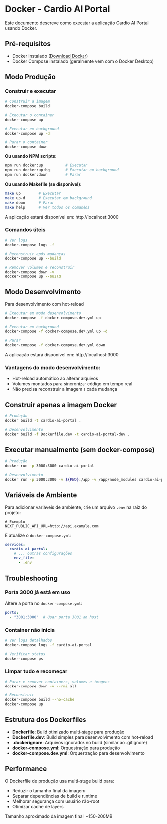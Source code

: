 # Docker - Cardio AI Portal

Este documento descreve como executar a aplicação Cardio AI Portal usando Docker.

## Pré-requisitos

- Docker instalado ([Download Docker](https://www.docker.com/products/docker-desktop))
- Docker Compose instalado (geralmente vem com o Docker Desktop)

## Modo Produção

### Construir e executar

```bash
# Construir a imagem
docker-compose build

# Executar o container
docker-compose up

# Executar em background
docker-compose up -d

# Parar o container
docker-compose down
```

**Ou usando NPM scripts:**
```bash
npm run docker:up          # Executar
npm run docker:up:bg       # Executar em background
npm run docker:down        # Parar
```

**Ou usando Makefile (se disponível):**
```bash
make up        # Executar
make up-d      # Executar em background
make down      # Parar
make help      # Ver todos os comandos
```

A aplicação estará disponível em: http://localhost:3000

### Comandos úteis

```bash
# Ver logs
docker-compose logs -f

# Reconstruir após mudanças
docker-compose up --build

# Remover volumes e reconstruir
docker-compose down -v
docker-compose up --build
```

## Modo Desenvolvimento

Para desenvolvimento com hot-reload:

```bash
# Executar em modo desenvolvimento
docker-compose -f docker-compose.dev.yml up

# Executar em background
docker-compose -f docker-compose.dev.yml up -d

# Parar
docker-compose -f docker-compose.dev.yml down
```

A aplicação estará disponível em: http://localhost:3000

### Vantagens do modo desenvolvimento:
- Hot-reload automático ao alterar arquivos
- Volumes montados para sincronizar código em tempo real
- Não precisa reconstruir a imagem a cada mudança

## Construir apenas a imagem Docker

```bash
# Produção
docker build -t cardio-ai-portal .

# Desenvolvimento
docker build -f Dockerfile.dev -t cardio-ai-portal-dev .
```

## Executar manualmente (sem docker-compose)

```bash
# Produção
docker run -p 3000:3000 cardio-ai-portal

# Desenvolvimento
docker run -p 3000:3000 -v ${PWD}:/app -v /app/node_modules cardio-ai-portal-dev
```

## Variáveis de Ambiente

Para adicionar variáveis de ambiente, crie um arquivo `.env` na raiz do projeto:

```env
# Exemplo
NEXT_PUBLIC_API_URL=http://api.example.com
```

E atualize o `docker-compose.yml`:

```yaml
services:
  cardio-ai-portal:
    # ... outras configurações
    env_file:
      - .env
```

## Troubleshooting

### Porta 3000 já está em uso

Altere a porta no `docker-compose.yml`:

```yaml
ports:
  - "3001:3000"  # Usar porta 3001 no host
```

### Container não inicia

```bash
# Ver logs detalhados
docker-compose logs -f cardio-ai-portal

# Verificar status
docker-compose ps
```

### Limpar tudo e recomeçar

```bash
# Parar e remover containers, volumes e imagens
docker-compose down -v --rmi all

# Reconstruir
docker-compose build --no-cache
docker-compose up
```

## Estrutura dos Dockerfiles

- **Dockerfile**: Build otimizado multi-stage para produção
- **Dockerfile.dev**: Build simples para desenvolvimento com hot-reload
- **.dockerignore**: Arquivos ignorados no build (similar ao .gitignore)
- **docker-compose.yml**: Orquestração para produção
- **docker-compose.dev.yml**: Orquestração para desenvolvimento

## Performance

O Dockerfile de produção usa multi-stage build para:
- Reduzir o tamanho final da imagem
- Separar dependências de build e runtime
- Melhorar segurança com usuário não-root
- Otimizar cache de layers

Tamanho aproximado da imagem final: ~150-200MB
